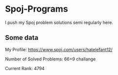 # Spoj-Programs

I push my Spoj problem solutions semi regularly here.

## Some data

My Profile: https://www.spoj.com/users/hatelefant12/ 

Number of Solved Problems: 66+9 challange 

Current Rank: 4794

